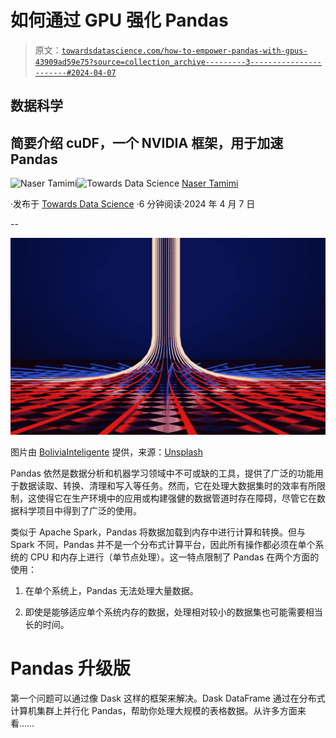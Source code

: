 # 如何通过 GPU 强化 Pandas

> 原文：[`towardsdatascience.com/how-to-empower-pandas-with-gpus-43909ad59e75?source=collection_archive---------3-----------------------#2024-04-07`](https://towardsdatascience.com/how-to-empower-pandas-with-gpus-43909ad59e75?source=collection_archive---------3-----------------------#2024-04-07)

## 数据科学

## 简要介绍 cuDF，一个 NVIDIA 框架，用于加速 Pandas

[](https://tamimi-naser.medium.com/?source=post_page---byline--43909ad59e75--------------------------------)![Naser Tamimi](https://tamimi-naser.medium.com/?source=post_page---byline--43909ad59e75--------------------------------)[](https://towardsdatascience.com/?source=post_page---byline--43909ad59e75--------------------------------)![Towards Data Science](https://towardsdatascience.com/?source=post_page---byline--43909ad59e75--------------------------------) [Naser Tamimi](https://tamimi-naser.medium.com/?source=post_page---byline--43909ad59e75--------------------------------)

·发布于 [Towards Data Science](https://towardsdatascience.com/?source=post_page---byline--43909ad59e75--------------------------------) ·6 分钟阅读·2024 年 4 月 7 日

--

![](img/b6627256185bd4f50aba530070176b5e.png)

图片由 [BoliviaInteligente](https://unsplash.com/@boliviainteligente?utm_source=medium&utm_medium=referral) 提供，来源：[Unsplash](https://unsplash.com/?utm_source=medium&utm_medium=referral)

Pandas 依然是数据分析和机器学习领域中不可或缺的工具，提供了广泛的功能用于数据读取、转换、清理和写入等任务。然而，它在处理大数据集时的效率有所限制，这使得它在生产环境中的应用或构建强健的数据管道时存在障碍，尽管它在数据科学项目中得到了广泛的使用。

类似于 Apache Spark，Pandas 将数据加载到内存中进行计算和转换。但与 Spark 不同，Pandas 并不是一个分布式计算平台，因此所有操作都必须在单个系统的 CPU 和内存上进行（单节点处理）。这一特点限制了 Pandas 在两个方面的使用：

1.  在单个系统上，Pandas 无法处理大量数据。

1.  即使是能够适应单个系统内存的数据，处理相对较小的数据集也可能需要相当长的时间。

# **Pandas 升级版**

第一个问题可以通过像 Dask 这样的框架来解决。Dask DataFrame 通过在分布式计算机集群上并行化 Pandas，帮助你处理大规模的表格数据。从许多方面来看……
